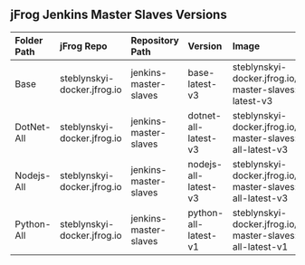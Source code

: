 **jFrog Jenkins Master Slaves Versions**
----------------------------------------

|       Folder Path        |  jFrog Repo             |   Repository Path     |   Version            |                        Image                                       |
|:-------------------------|:------------------------|:----------------------|:---------------------|:-------------------------------------------------------------------|
|          Base            | steblynskyi-docker.jfrog.io | jenkins-master-slaves | base-latest-v3       | steblynskyi-docker.jfrog.io/jenkins-master-slaves:base-latest-v3       |
|        DotNet-All        | steblynskyi-docker.jfrog.io | jenkins-master-slaves | dotnet-all-latest-v3 | steblynskyi-docker.jfrog.io/jenkins-master-slaves:dotnet-all-latest-v3 |
|        Nodejs-All        | steblynskyi-docker.jfrog.io | jenkins-master-slaves | nodejs-all-latest-v3 | steblynskyi-docker.jfrog.io/jenkins-master-slaves:nodejs-all-latest-v3 |
|        Python-All        | steblynskyi-docker.jfrog.io | jenkins-master-slaves | python-all-latest-v1 | steblynskyi-docker.jfrog.io/jenkins-master-slaves:python-all-latest-v1 |